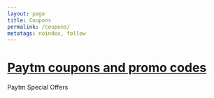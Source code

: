 ```yaml
---
layout: page
title: Coupons
permalink: /coupons/
metatags: noindex, follow
---
```


<div class="square">
    <h1><a href="/coupons/paytm-promo-code/">Paytm coupons and promo codes</a></h1>
	<p>Paytm Special Offers</p>
</div>